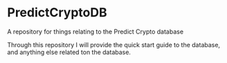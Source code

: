 # PredictCryptoDB
A repository for things relating to the Predict Crypto database


Through this repository I will provide the quick start guide to the database, and anything else related ton the database.
